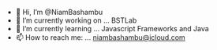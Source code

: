 - 👋 Hi, I’m @NiamBashambu
- 🔭 I’m currently working on ... BSTLab
- 🌱 I’m currently learning ... Javascript Frameworks and Java
- 📫 How to reach me: ... niambashambu@icloud.com 
